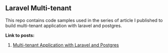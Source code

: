 ## Laravel Multi-tenant

This repo contains code samples used in the series of article I published to build multi-tenant application with laravel and postgres.

**Link to posts:**
1. [Multi-tenant Application with Laravel and Postgres](https://hackernoon.com/multi-tenant-application-with-laravel-and-postgres-abbb137bdbc8)
